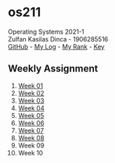 # os211
Operating Systems 2021-1 <br>
Zulfan Kasilas Dinca - 1906285516 <br>
[GitHub](https://github.com/zulfankasilas/os211) - [My Log](https://zulfankasilas.github.io/os211/TXT/mylog.txt) - [My Rank](https://zulfankasilas.github.io/os211/TXT/myrank.txt) - [Key](https://zulfankasilas.github.io/os211/TXT/mypubkey.txt)


## Weekly Assignment
1. [Week 01](W01/)
2. [Week 02](W02/)
3. [Week 03](W03/)
4. [Week 04](W04/)
5. [Week 05](W05/)
6. [Week 06](W06/)
7. [Week 07](W07/)
8. [Week 08](W08/)
9. Week 09
10. Week 10
